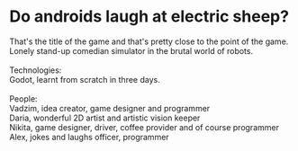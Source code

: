 <h1>Do androids laugh at electric sheep?</h1>

That's the title of the game and that's pretty close to the point of the game.<br>
Lonely stand-up comedian simulator in the brutal world of robots.<br>
<br>
Technologies:<br>
Godot, learnt from scratch in three days.<br>
<br>
People:<br>
Vadzim, idea creator, game designer and programmer<br>
Daria, wonderful 2D artist and artistic vision keeper<br>
Nikita, game designer, driver, coffee provider and of course programmer<br>
Alex, jokes and laughs officer, programmer
